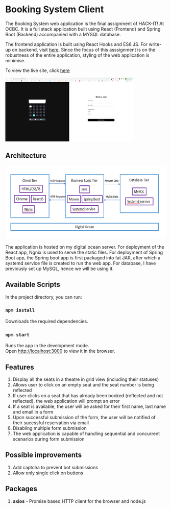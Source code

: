 # Booking System Client

The Booking System web application is the final assignment of HACK-IT! At OCBC. It is a full stack application built using React (Frontend) and Spring Boot (Backend) accompanied with a MYSQL database. 

The frontend application is built using React Hooks and ES6 JS. For write-up on backend, visit [here](https://github.com/geraldspacelim/booking-system-backend). Since the focus of this asssignment is on the robustness of the entire application, styling of the web application is minimise.

To view the live site, click [here](http://209.97.175.18/)

<img src="./screenshots/preview.PNG" width="400" height="200">

## Architecture 

<img src="./screenshots/architecture.PNG" width="700" height="230">

The application is hosted on my digital ocean server. For deployment of the React app, Ngnix is used to serve the static files. For deployment of Spring Boot app, the Spring boot app is first packaged into fat JAR, after which a systemd service file is created to run the web app. For database, I have previously set up MySQL, hence we will be using it. 

## Available Scripts

In the project directory, you can run:

### `npm install`

Downloads the required dependencies.

### `npm start`

Runs the app in the development mode.\
Open [http://localhost:3000](http://localhost:3000) to view it in the browser.

## Features 

1. Display all the seats in a theatre in grid view (including their statuses)
2. Allows user to click on an empty seat and the seat number is being reflected  
3. If user clicks on a seat that has already been booked (reflected and not reflected), the web application will prompt an error
4. If a seat is available, the user will be asked for their first name, last name and email in a form 
5. Upon successful submission of the form, the user will be notified of their sucessful reservation via email
6. Disabling multiple form submission  
7. The web application is capable of handling sequential and concurrent scenarios during form submission 

## Possible improvements 

1. Add captcha to prevent bot submissions 
2. Allow only single click on buttons 

## Packages 
1. **axios** - Promise based HTTP client for the browser and node.js
